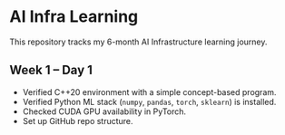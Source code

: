 # AI Infra Learning
This repository tracks my 6-month AI Infrastructure learning journey.

## Week 1 – Day 1
- Verified C++20 environment with a simple concept-based program.
- Verified Python ML stack (`numpy`, `pandas`, `torch`, `sklearn`) is installed.
- Checked CUDA GPU availability in PyTorch.
- Set up GitHub repo structure.
